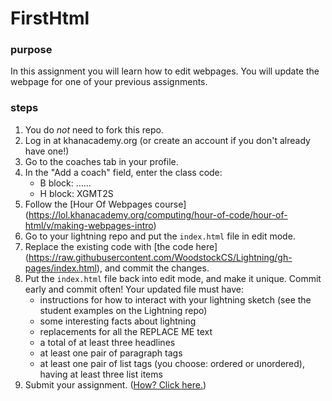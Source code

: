 # FirstHtml
### purpose
In this assignment you will learn how to edit webpages. You will update the webpage for one of your previous assignments.
### steps
1. You do _not_ need to fork this repo.
1. Log in at khanacademy.org (or create an account if you don't already have one!)
1. Go to the coaches tab in your profile.
1. In the "Add a coach" field, enter the class code:
   - B block: ......
   - H block: XGMT2S
1. Follow the [Hour Of Webpages course] (https://lol.khanacademy.org/computing/hour-of-code/hour-of-html/v/making-webpages-intro)
1. Go to your lightning repo and put the `index.html` file in edit mode.
1. Replace the existing code with [the code here] (https://raw.githubusercontent.com/WoodstockCS/Lightning/gh-pages/index.html), and commit the changes.
1. Put the `index.html` file back into edit mode, and make it unique. Commit early and commit often! Your updated file must have:
   - instructions for how to interact with your lightning sketch (see the student examples on the Lightning repo)
   - some interesting facts about lightning
   - replacements for all the REPLACE ME text 
   - a total of at least three headlines
   - at least one pair of paragraph tags
   - at least one pair of list tags (you choose: ordered or unordered), having at least three list items
1. Submit your assignment. ([How? Click here.](https://woodstockcs.github.io/HowToSubmit))
